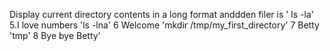 Display current directory contents in a long format anddden filer is ' ls -la' 5.I love numbers 'ls -lna' 6 Welcome 'mkdir /tmp/my_first_directory' 7 Betty 'tmp' 8 Bye bye Betty'
